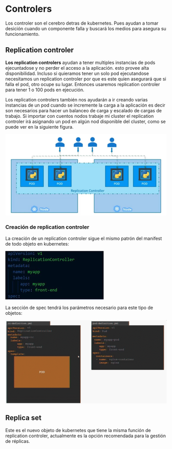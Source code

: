 # Controlers

Los controler son el cerebro detras de kubernetes. Pues ayudan a tomar desición cuando un componente falla y buscará los medios para asegura su funcionamiento.

## Replication controler

**Los replication controlers** ayudan a tener multiples instancias de pods ejecuntadose y no perder el acceso a la aplicación. esto provee alta disponibilidad.
Incluso si quieramos tener un solo pod ejecutandose necesitamos un replication controler por que es este quien asegurará que si falla el pod, otro ocupe su lugar. Entonces usaremos replication controler para tener 1 o 100 pods en ejecución.

Los replication controlers también nos ayudarán a ir creando varias instancias de un pod cuando se incremente la carga a la aplicación es decir son necesarios para hacer un balanceo de carga y escalado de cargas de trabajo. Si importar con cuentos nodos trabaje mi cluster el replication controler irá asignando un pod en algún nod disponible del cluster, como se puede ver en la siguiente figura.

![load balancing and scaling](../img/loadb.jpg)

### Creación de replication controler

La creación de un replication controler sigue el mismo patrón del manifest de todo objeto en kubernetes:

![Replication controler secciones](../img/rc-seccion.jpg)

La sección de spec tendrá los parámetros necesario para este tipo de objetos:

![Replication controler secciones](../img/rc-controler-1.gif)

## Replica set

Este es el nuevo objeto de kubernetes que tiene la misma función de replication controler, actualmente es la opción recomendada para la gestión de réplicas.